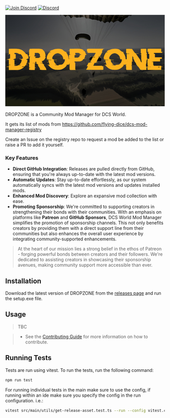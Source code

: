 [![Join Discord](https://img.shields.io/badge/Join-blue?logo=discord&label=Discord)](https://discord.gg/bT7BEHn5RD)
[![Discord](https://img.shields.io/discord/738118932937834566?logo=discord&label=Discord)](https://discord.com/channels/738118932937834566/1178991295260278785)

![index](./index.png)

DROPZONE is a Community Mod Manager for DCS World.

It gets its list of mods from https://github.com/flying-dice/dcs-mod-manager-registry

Create an Issue on the registry repo to request a mod be added to the list or raise a PR to add it yourself.

### Key Features

- **Direct GitHub Integration**: Releases are pulled directly from GitHub, ensuring that you're always up-to-date with the latest mod versions.
- **Automatic Updates**: Stay up-to-date effortlessly, as our system automatically syncs with the latest mod versions and updates installed mods.
- **Enhanced Mod Discovery**: Explore an expansive mod collection with ease.
- **Promoting Sponsorship**: We're committed to supporting creators in strengthening their bonds with their communities. With an emphasis on platforms like **Patreon** and **GitHub Sponsors**, DCS World Mod Manager simplifies the promotion of sponsorship channels. This not only benefits creators by providing them with a direct support line from their communities but also enhances the overall user experience by integrating community-supported enhancements.

> At the heart of our mission lies a strong belief in the ethos of Patreon - forging powerful bonds between creators and their followers. We're dedicated to assisting creators in showcasing their sponsorship avenues, making community support more accessible than ever.

## Installation

Download the latest version of DROPZONE from the [releases page](https://github.com/flying-dice/dcs-dropzone-mod-manager/releases) and run the setup.exe file.

## Usage

> TBC

> - See the [Contributing Guide](CONTRIBUTING.md) for more information on how to contribute.

## Running Tests

Tests are run using vitest. To run the tests, run the following command:

```bash
npm run test
```

For running individual tests in the main make sure to use the config, if running within an ide make sure you specify the config in the run configuration. i.e.:
```bash
vitest src/main/utils/get-release-asset.test.ts --run --config vitest.config.node.ts
```

